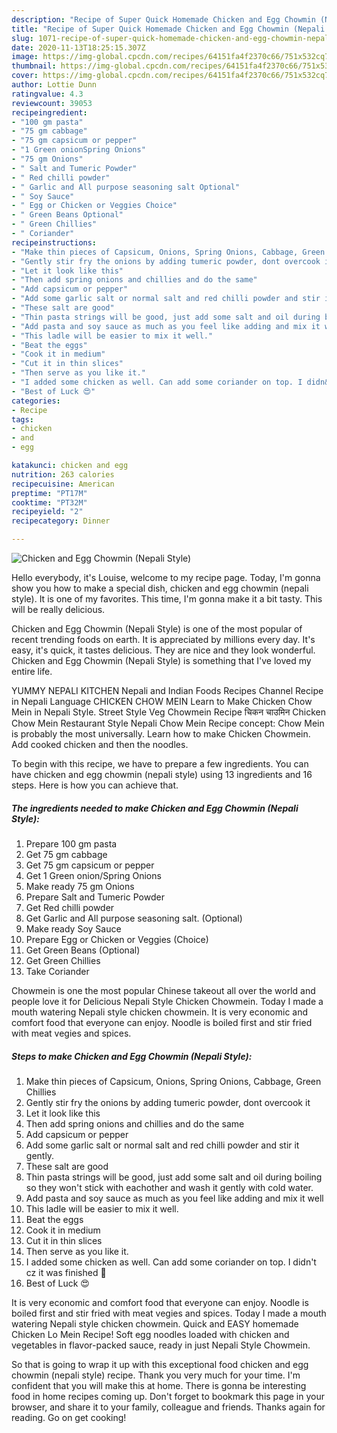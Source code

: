 ```yaml
---
description: "Recipe of Super Quick Homemade Chicken and Egg Chowmin (Nepali Style)"
title: "Recipe of Super Quick Homemade Chicken and Egg Chowmin (Nepali Style)"
slug: 1071-recipe-of-super-quick-homemade-chicken-and-egg-chowmin-nepali-style
date: 2020-11-13T18:25:15.307Z
image: https://img-global.cpcdn.com/recipes/64151fa4f2370c66/751x532cq70/chicken-and-egg-chowmin-nepali-style-recipe-main-photo.jpg
thumbnail: https://img-global.cpcdn.com/recipes/64151fa4f2370c66/751x532cq70/chicken-and-egg-chowmin-nepali-style-recipe-main-photo.jpg
cover: https://img-global.cpcdn.com/recipes/64151fa4f2370c66/751x532cq70/chicken-and-egg-chowmin-nepali-style-recipe-main-photo.jpg
author: Lottie Dunn
ratingvalue: 4.3
reviewcount: 39053
recipeingredient:
- "100 gm pasta"
- "75 gm cabbage"
- "75 gm capsicum or pepper"
- "1 Green onionSpring Onions"
- "75 gm Onions"
- " Salt and Tumeric Powder"
- " Red chilli powder"
- " Garlic and All purpose seasoning salt Optional"
- " Soy Sauce"
- " Egg or Chicken or Veggies Choice"
- " Green Beans Optional"
- " Green Chillies"
- " Coriander"
recipeinstructions:
- "Make thin pieces of Capsicum, Onions, Spring Onions, Cabbage, Green Chillies"
- "Gently stir fry the onions by adding tumeric powder, dont overcook it"
- "Let it look like this"
- "Then add spring onions and chillies and do the same"
- "Add capsicum or pepper"
- "Add some garlic salt or normal salt and red chilli powder and stir it gently."
- "These salt are good"
- "Thin pasta strings will be good, just add some salt and oil during boiling so they won&#39;t stick with eachother and wash it gently with cold water."
- "Add pasta and soy sauce as much as you feel like adding and mix it well"
- "This ladle will be easier to mix it well."
- "Beat the eggs"
- "Cook it in medium"
- "Cut it in thin slices"
- "Then serve as you like it."
- "I added some chicken as well. Can add some coriander on top. I didn&#39;t cz it was finished 🙂"
- "Best of Luck 😍"
categories:
- Recipe
tags:
- chicken
- and
- egg

katakunci: chicken and egg 
nutrition: 263 calories
recipecuisine: American
preptime: "PT17M"
cooktime: "PT32M"
recipeyield: "2"
recipecategory: Dinner

---
```



![Chicken and Egg Chowmin (Nepali Style)](https://img-global.cpcdn.com/recipes/64151fa4f2370c66/751x532cq70/chicken-and-egg-chowmin-nepali-style-recipe-main-photo.jpg)

Hello everybody, it's Louise, welcome to my recipe page. Today, I'm gonna show you how to make a special dish, chicken and egg chowmin (nepali style). It is one of my favorites. This time, I'm gonna make it a bit tasty. This will be really delicious.

Chicken and Egg Chowmin (Nepali Style) is one of the most popular of recent trending foods on earth. It is appreciated by millions every day. It's easy, it's quick, it tastes delicious. They are nice and they look wonderful. Chicken and Egg Chowmin (Nepali Style) is something that I've loved my entire life.

YUMMY NEPALI KITCHEN Nepali and Indian Foods Recipes Channel Recipe in Nepali Language CHICKEN CHOW MEIN Learn to Make Chicken Chow Mein in Nepali Style. Street Style Veg Chowmein Recipe चिकन चाउमिन Chicken Chow Mein Restaurant Style Nepali Chow Mein Recipe concept: Chow Mein is probably the most universally. Learn how to make Chicken Chowmein. Add cooked chicken and then the noodles.


To begin with this recipe, we have to prepare a few ingredients. You can have chicken and egg chowmin (nepali style) using 13 ingredients and 16 steps. Here is how you can achieve that.

<!--inarticleads1-->

##### The ingredients needed to make Chicken and Egg Chowmin (Nepali Style):

1. Prepare 100 gm pasta
1. Get 75 gm cabbage
1. Get 75 gm capsicum or pepper
1. Get 1 Green onion/Spring Onions
1. Make ready 75 gm Onions
1. Prepare  Salt and Tumeric Powder
1. Get  Red chilli powder
1. Get  Garlic and All purpose seasoning salt. (Optional)
1. Make ready  Soy Sauce
1. Prepare  Egg or Chicken or Veggies (Choice)
1. Get  Green Beans (Optional)
1. Get  Green Chillies
1. Take  Coriander


Chowmein is one the most popular Chinese takeout all over the world and people love it for Delicious Nepali Style Chicken Chowmein. Today I made a mouth watering Nepali style chicken chowmein. It is very economic and comfort food that everyone can enjoy. Noodle is boiled first and stir fried with meat vegies and spices. 

<!--inarticleads2-->

##### Steps to make Chicken and Egg Chowmin (Nepali Style):

1. Make thin pieces of Capsicum, Onions, Spring Onions, Cabbage, Green Chillies
1. Gently stir fry the onions by adding tumeric powder, dont overcook it
1. Let it look like this
1. Then add spring onions and chillies and do the same
1. Add capsicum or pepper
1. Add some garlic salt or normal salt and red chilli powder and stir it gently.
1. These salt are good
1. Thin pasta strings will be good, just add some salt and oil during boiling so they won&#39;t stick with eachother and wash it gently with cold water.
1. Add pasta and soy sauce as much as you feel like adding and mix it well
1. This ladle will be easier to mix it well.
1. Beat the eggs
1. Cook it in medium
1. Cut it in thin slices
1. Then serve as you like it.
1. I added some chicken as well. Can add some coriander on top. I didn&#39;t cz it was finished 🙂
1. Best of Luck 😍


It is very economic and comfort food that everyone can enjoy. Noodle is boiled first and stir fried with meat vegies and spices. Today I made a mouth watering Nepali style chicken chowmein. Quick and EASY homemade Chicken Lo Mein Recipe! Soft egg noodles loaded with chicken and vegetables in flavor-packed sauce, ready in just Nepali Style Chowmein. 

So that is going to wrap it up with this exceptional food chicken and egg chowmin (nepali style) recipe. Thank you very much for your time. I'm confident that you will make this at home. There is gonna be interesting food in home recipes coming up. Don't forget to bookmark this page in your browser, and share it to your family, colleague and friends. Thanks again for reading. Go on get cooking!
